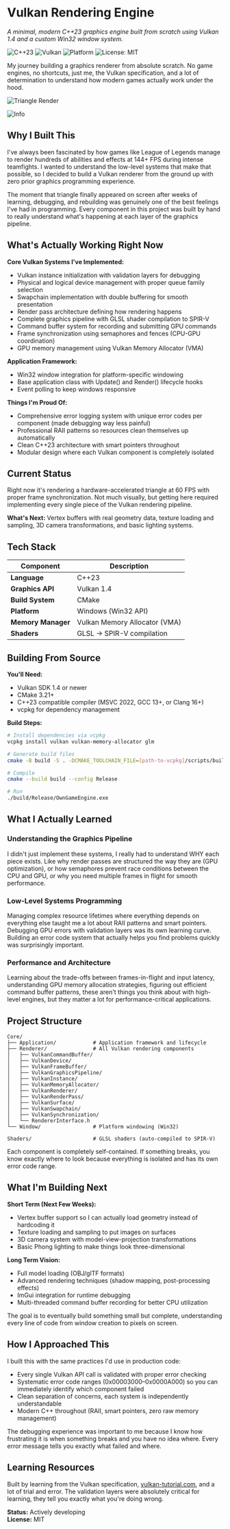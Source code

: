 ﻿# Vulkan Rendering Engine  
*A minimal, modern C++23 graphics engine built from scratch using Vulkan 1.4 and a custom Win32 window system.*  

![C++23](https://img.shields.io/badge/C%2B%2B-23-blue.svg)
![Vulkan](https://img.shields.io/badge/API-Vulkan%201.4-red)
![Platform](https://img.shields.io/badge/Platform-Windows%20(Win32)-lightgrey.svg)
![License: MIT](https://img.shields.io/badge/License-MIT-green.svg)

My journey building a graphics renderer from absolute scratch. No game engines, no shortcuts, just me, the Vulkan specification, and a lot of determination to understand how modern games actually work under the hood.

![Triangle Render](Docs/Images/FIRST_TRIANGLE.png)

![Info](Docs/Images/INFO.png)

## Why I Built This

I've always been fascinated by how games like League of Legends manage to render hundreds of abilities and effects at 144+ FPS during intense teamfights. I wanted to understand the low-level systems that make that possible, so I decided to build a Vulkan renderer from the ground up with zero prior graphics programming experience.

The moment that triangle finally appeared on screen after weeks of learning, debugging, and rebuilding was genuinely one of the best feelings I've had in programming. Every component in this project was built by hand to really understand what's happening at each layer of the graphics pipeline.

## What's Actually Working Right Now

**Core Vulkan Systems I've Implemented:**
- Vulkan instance initialization with validation layers for debugging
- Physical and logical device management with proper queue family selection
- Swapchain implementation with double buffering for smooth presentation
- Render pass architecture defining how rendering happens
- Complete graphics pipeline with GLSL shader compilation to SPIR-V
- Command buffer system for recording and submitting GPU commands
- Frame synchronization using semaphores and fences (CPU-GPU coordination)
- GPU memory management using Vulkan Memory Allocator (VMA)

**Application Framework:**
- Win32 window integration for platform-specific windowing
- Base application class with Update() and Render() lifecycle hooks
- Event polling to keep windows responsive

**Things I'm Proud Of:**
- Comprehensive error logging system with unique error codes per component (made debugging way less painful)
- Professional RAII patterns so resources clean themselves up automatically
- Clean C++23 architecture with smart pointers throughout
- Modular design where each Vulkan component is completely isolated

## Current Status

Right now it's rendering a hardware-accelerated triangle at 60 FPS with proper frame synchronization. Not much visually, but getting here required implementing every single piece of the Vulkan rendering pipeline.

**What's Next:** Vertex buffers with real geometry data, texture loading and sampling, 3D camera transformations, and basic lighting systems.

## Tech Stack

| Component | Description |
|------------|--------------|
| **Language** | C++23 |
| **Graphics API** | Vulkan 1.4 |
| **Build System** | CMake |
| **Platform** | Windows (Win32 API) |
| **Memory Manager** | Vulkan Memory Allocator (VMA) |
| **Shaders** | GLSL → SPIR-V compilation |

## Building From Source

**You'll Need:**
- Vulkan SDK 1.4 or newer
- CMake 3.21+
- C++23 compatible compiler (MSVC 2022, GCC 13+, or Clang 16+)
- vcpkg for dependency management

**Build Steps:**
```bash
# Install dependencies via vcpkg
vcpkg install vulkan vulkan-memory-allocator glm

# Generate build files
cmake -B build -S . -DCMAKE_TOOLCHAIN_FILE=[path-to-vcpkg]/scripts/buildsystems/vcpkg.cmake

# Compile
cmake --build build --config Release

# Run
./build/Release/OwnGameEngine.exe
```

## What I Actually Learned

### Understanding the Graphics Pipeline
I didn't just implement these systems, I really had to understand WHY each piece exists. Like why render passes are structured the way they are (GPU optimization), or how semaphores prevent race conditions between the CPU and GPU, or why you need multiple frames in flight for smooth performance.

### Low-Level Systems Programming
Managing complex resource lifetimes where everything depends on everything else taught me a lot about RAII patterns and smart pointers. Debugging GPU errors with validation layers was its own learning curve. Building an error code system that actually helps you find problems quickly was surprisingly important.

### Performance and Architecture
Learning about the trade-offs between frames-in-flight and input latency, understanding GPU memory allocation strategies, figuring out efficient command buffer patterns, these aren't things you think about with high-level engines, but they matter a lot for performance-critical applications.

## Project Structure

```text
Core/
├── Application/            # Application framework and lifecycle
├── Renderer/               # All Vulkan rendering components
│   ├── VulkanCommandBuffer/
│   ├── VulkanDevice/
│   ├── VulkanFrameBuffer/
│   ├── VulkanGraphicsPipeline/
│   ├── VulkanInstance/
│   ├── VulkanMemoryAllocator/
│   ├── VulkanRenderer/
│   ├── VulkanRenderPass/
│   ├── VulkanSurface/
│   ├── VulkanSwapchain/
│   ├── VulkanSynchronization/
│   └── RendererInterface.h
└── Window/                 # Platform windowing (Win32)

Shaders/                    # GLSL shaders (auto-compiled to SPIR-V)
```

Each component is completely self-contained. If something breaks, you know exactly where to look because everything is isolated and has its own error code range.

## What I'm Building Next

**Short Term (Next Few Weeks):**
- Vertex buffer support so I can actually load geometry instead of hardcoding it
- Texture loading and sampling to put images on surfaces
- 3D camera system with model-view-projection transformations
- Basic Phong lighting to make things look three-dimensional

**Long Term Vision:**
- Full model loading (OBJ/glTF formats)
- Advanced rendering techniques (shadow mapping, post-processing effects)
- ImGui integration for runtime debugging
- Multi-threaded command buffer recording for better CPU utilization

The goal is to eventually build something small but complete, understanding every line of code from window creation to pixels on screen.

## How I Approached This

I built this with the same practices I'd use in production code:
- Every single Vulkan API call is validated with proper error checking
- Systematic error code ranges (0x00003000–0x0000A000) so you can immediately identify which component failed
- Clean separation of concerns, each system is independently understandable
- Modern C++ throughout (RAII, smart pointers, zero raw memory management)

The debugging experience was important to me because I know how frustrating it is when something breaks and you have no idea where. Every error message tells you exactly what failed and where.

## Learning Resources

Built by learning from the Vulkan specification, [vulkan-tutorial.com](https://vulkan-tutorial.com), and a lot of trial and error. The validation layers were absolutely critical for learning, they tell you exactly what you're doing wrong.

**Status:** Actively developing  
**License:** MIT

